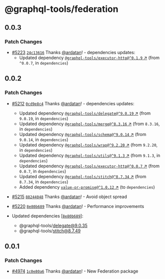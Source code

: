 # @graphql-tools/federation

## 0.0.3

### Patch Changes

- [#5223](https://github.com/ardatan/graphql-tools/pull/5223) [`24c13616`](https://github.com/ardatan/graphql-tools/commit/24c136160fe675c08c1c1fe06bfb8883cdf0b466) Thanks [@ardatan](https://github.com/ardatan)! - dependencies updates:
  - Updated dependency [`@graphql-tools/executor-http@^0.1.9` ↗︎](https://www.npmjs.com/package/@graphql-tools/executor-http/v/0.1.9) (from `^0.0.7`, in `dependencies`)

## 0.0.2

### Patch Changes

- [#5212](https://github.com/ardatan/graphql-tools/pull/5212) [`0cd9e8c4`](https://github.com/ardatan/graphql-tools/commit/0cd9e8c4469d07e53ad8e7944ba144f58c4db34f) Thanks [@ardatan](https://github.com/ardatan)! - dependencies updates:

  - Updated dependency [`@graphql-tools/delegate@^9.0.19` ↗︎](https://www.npmjs.com/package/@graphql-tools/delegate/v/9.0.19) (from `9.0.19`, in `dependencies`)
  - Updated dependency [`@graphql-tools/merge@^8.3.16` ↗︎](https://www.npmjs.com/package/@graphql-tools/merge/v/8.3.16) (from `8.3.16`, in `dependencies`)
  - Updated dependency [`@graphql-tools/schema@^9.0.14` ↗︎](https://www.npmjs.com/package/@graphql-tools/schema/v/9.0.14) (from `9.0.14`, in `dependencies`)
  - Updated dependency [`@graphql-tools/wrap@^9.2.20` ↗︎](https://www.npmjs.com/package/@graphql-tools/wrap/v/9.2.20) (from `9.2.20`, in `dependencies`)
  - Updated dependency [`@graphql-tools/utils@^9.1.3` ↗︎](https://www.npmjs.com/package/@graphql-tools/utils/v/9.1.3) (from `9.1.3`, in `dependencies`)
  - Updated dependency [`@graphql-tools/executor-http@^0.0.7` ↗︎](https://www.npmjs.com/package/@graphql-tools/executor-http/v/0.0.7) (from `0.0.7`, in `dependencies`)
  - Updated dependency [`@graphql-tools/stitch@^8.7.34` ↗︎](https://www.npmjs.com/package/@graphql-tools/stitch/v/8.7.34) (from `8.7.34`, in `dependencies`)
  - Added dependency [`value-or-promise@^1.0.12` ↗︎](https://www.npmjs.com/package/value-or-promise/v/1.0.12) (to `dependencies`)

- [#5215](https://github.com/ardatan/graphql-tools/pull/5215) [`88244048`](https://github.com/ardatan/graphql-tools/commit/882440487551abcb5bdd4f626f3b56ac2e886f11) Thanks [@ardatan](https://github.com/ardatan)! - Avoid object spread

- [#5220](https://github.com/ardatan/graphql-tools/pull/5220) [`8e80b689`](https://github.com/ardatan/graphql-tools/commit/8e80b6893d2342353731610d5da9db633d806083) Thanks [@ardatan](https://github.com/ardatan)! - Performance improvements

- Updated dependencies [[`8e80b689`](https://github.com/ardatan/graphql-tools/commit/8e80b6893d2342353731610d5da9db633d806083)]:
  - @graphql-tools/delegate@9.0.35
  - @graphql-tools/stitch@8.7.49

## 0.0.1

### Patch Changes

- [#4974](https://github.com/ardatan/graphql-tools/pull/4974) [`1c0e80a6`](https://github.com/ardatan/graphql-tools/commit/1c0e80a60827169eb3eb99fe5710b1e891b89740) Thanks [@ardatan](https://github.com/ardatan)! - New Federation package

